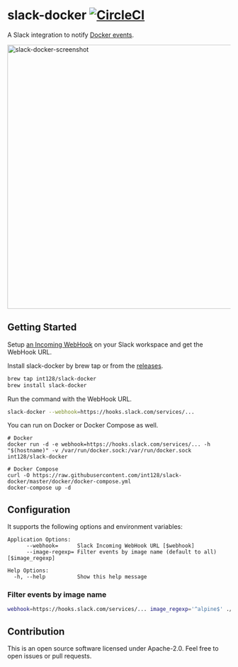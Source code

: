 # slack-docker [![CircleCI](https://circleci.com/gh/int128/slack-docker.svg?style=shield)](https://circleci.com/gh/int128/slack-docker)

A Slack integration to notify [Docker events](https://docs.docker.com/engine/reference/commandline/events/).

<img width="596" alt="slack-docker-screenshot" src="https://user-images.githubusercontent.com/321266/47410763-c7682d80-d7a1-11e8-8f05-c80786152604.png">


## Getting Started

Setup [an Incoming WebHook](https://my.slack.com/services/new/incoming-webhook) on your Slack workspace and get the WebHook URL.

Install slack-docker by brew tap or from the [releases](https://github.com/int128/slack-docker/releases).

```sh
brew tap int128/slack-docker
brew install slack-docker
```

Run the command with the WebHook URL.

```sh
slack-docker --webhook=https://hooks.slack.com/services/...
```

You can run on Docker or Docker Compose as well.

```
# Docker
docker run -d -e webhook=https://hooks.slack.com/services/... -h "$(hostname)" -v /var/run/docker.sock:/var/run/docker.sock int128/slack-docker

# Docker Compose
curl -O https://raw.githubusercontent.com/int128/slack-docker/master/docker/docker-compose.yml
docker-compose up -d
```


## Configuration

It supports the following options and environment variables:

```
Application Options:
      --webhook=      Slack Incoming WebHook URL [$webhook]
      --image-regexp= Filter events by image name (default to all) [$image_regexp]

Help Options:
  -h, --help          Show this help message
```


### Filter events by image name

```sh
webhook=https://hooks.slack.com/services/... image_regexp='^alpine$' ./slack-docker
```


## Contribution

This is an open source software licensed under Apache-2.0.
Feel free to open issues or pull requests.
